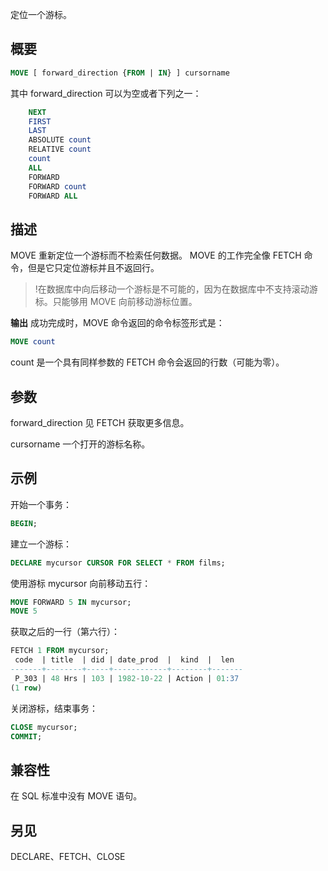 定位一个游标。

## 概要

```sql
MOVE [ forward_direction {FROM | IN} ] cursorname
```

其中 forward_direction 可以为空或者下列之一：

```sql
    NEXT
    FIRST
    LAST
    ABSOLUTE count
    RELATIVE count
    count
    ALL
    FORWARD
    FORWARD count
    FORWARD ALL
```

## 描述
MOVE 重新定位一个游标而不检索任何数据。 MOVE 的工作完全像 FETCH 命令，但是它只定位游标并且不返回行。

>!在数据库中向后移动一个游标是不可能的，因为在数据库中不支持滚动游标。只能够用 MOVE 向前移动游标位置。

**输出**
成功完成时，MOVE 命令返回的命令标签形式是：
```sql
MOVE count
```
count 是一个具有同样参数的 FETCH 命令会返回的行数（可能为零）。

## 参数
forward_direction
见 FETCH 获取更多信息。

cursorname
一个打开的游标名称。

## 示例
开始一个事务：

```sql
BEGIN;
```

建立一个游标：

```sql
DECLARE mycursor CURSOR FOR SELECT * FROM films;
```

使用游标 mycursor 向前移动五行：

```sql
MOVE FORWARD 5 IN mycursor;
MOVE 5
```

获取之后的一行（第六行）：

```sql
FETCH 1 FROM mycursor;
 code  | title  | did | date_prod  |  kind  |  len
-------+--------+-----+------------+--------+-------
 P_303 | 48 Hrs | 103 | 1982-10-22 | Action | 01:37
(1 row)
```

关闭游标，结束事务：

```sql
CLOSE mycursor;
COMMIT;
```

## 兼容性
在 SQL 标准中没有 MOVE 语句。

## 另见
DECLARE、FETCH、CLOSE
